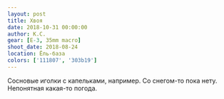```yaml
---
layout: post
title: Хвоя
date: 2018-10-31 00:00:00
author: К.С.
gear: [E-3, 35mm macro]
shoot_date: 2018-08-24
location: Ёль-база
colors: ['111807', '303b19']
---
```

Сосновые иголки с капельками, например. Со снегом-то пока нету. Непонятная какая-то погода.
